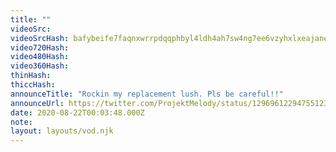 ```yaml
---
title: ""
videoSrc: 
videoSrcHash: bafybeife7faqnxwrrpdqqphbyl4ldh4ah7sw4ng7ee6vzyhxlxeajanelm?filename=projektmelody-chaturbate-2020-08-22.mp4
video720Hash: 
video480Hash: 
video360Hash: 
thinHash: 
thiccHash: 
announceTitle: "Rockin my replacement lush. Pls be careful!!"
announceUrl: https://twitter.com/ProjektMelody/status/1296961229475512323
date: 2020-08-22T00:03:48.000Z
note: 
layout: layouts/vod.njk
---
```

